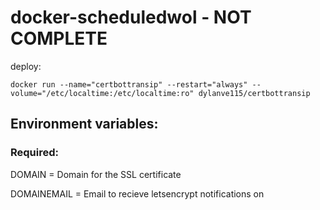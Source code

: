 # docker-scheduledwol - NOT COMPLETE
deploy:
```
docker run --name="certbottransip" --restart="always" --volume="/etc/localtime:/etc/localtime:ro" dylanve115/certbottransip
```
## Environment variables:
### Required:
DOMAIN = Domain for the SSL certificate

DOMAINEMAIL = Email to recieve letsencrypt notifications on
